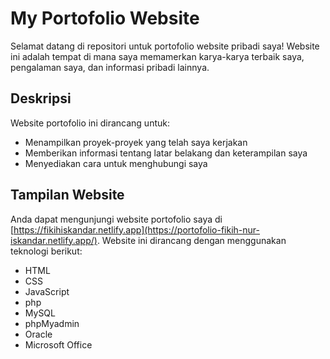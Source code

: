 # My Portofolio Website

Selamat datang di repositori untuk portofolio website pribadi saya! Website ini adalah tempat di mana saya memamerkan karya-karya terbaik saya, pengalaman saya, dan informasi pribadi lainnya. 

## Deskripsi

Website portofolio ini dirancang untuk:

- Menampilkan proyek-proyek yang telah saya kerjakan
- Memberikan informasi tentang latar belakang dan keterampilan saya
- Menyediakan cara untuk menghubungi saya

## Tampilan Website

Anda dapat mengunjungi website portofolio saya di [https://fikihiskandar.netlify.app](https://portofolio-fikih-nur-iskandar.netlify.app/). Website ini dirancang dengan menggunakan teknologi berikut:

- HTML
- CSS
- JavaScript
- php
- MySQL
- phpMyadmin
- Oracle
- Microsoft Office
